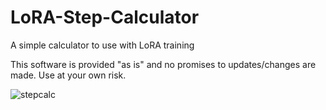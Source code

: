 # LoRA-Step-Calculator
A simple calculator to use with LoRA training

This software is provided "as is" and no promises to updates/changes are made.
Use at your own risk.

![stepcalc](https://github.com/Rajdarn/LoRA-Step-Calculator/assets/71663616/2ccaad28-f26b-4340-a319-5be0244633c5)
